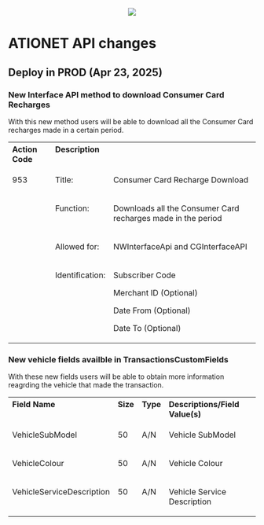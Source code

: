 <p align="center">
  <img src="https://github.com/Ationet/ationetdocs/raw/master/Content/Images/ATIOnetLogo_250x70.png" />
</p>

# ATIONET API changes 

## Deploy in PROD (Apr 23, 2025)

### New Interface API method to download Consumer Card Recharges
With this new method users will be able to download all the Consumer Card recharges made in a certain period.

<table>
  <tr valign="top">
		<th align="left">
			Action Code
		</th>
		<th colspan="2" align="left">
			Description
		</th>
	</tr>
<tr valign="top">
		<td rowspan="4">
			<p>953</p>
		</td>
		<td>
			<p>Title:</p>
		</td>
		<td>
			<p>Consumer Card Recharge Download</p>
		</td>
	</tr>
	<tr valign="top">
		<td>
			<p>Function:</p>
		</td>
		<td>
			<p>Downloads all the Consumer Card recharges made in the period</p>
		</td>
	</tr>
	<tr valign="top">
		<td>
			<p>Allowed for:</p>
		</td>
		<td>
			<p>NWInterfaceApi and CGInterfaceAPI </p>
		</td>
	</tr>
	<tr valign="top">
		<td>
			<p>Identification:</p>
		</td>
		<td>
			<p>Subscriber Code</p>
			<p>Merchant ID (Optional)</p>
      <p>Date From (Optional)</p>
			<p>Date To (Optional)</p>
		</td>
</table>

### New vehicle fields availble in TransactionsCustomFields
With these new fields users will be able to obtain more information reagrding the vehicle that made the transaction.

<table>
  <tr valign="top">
			<th align="left">
				Field Name
			</th>
			<th align="left">
				Size
			</th>
			<th align="left">
				Type
			</th>
			<th align="left">
				Descriptions/Field Value(s)
			</th>
		</tr>
  <tr valign="top">
			<td>
				<p align="left">VehicleSubModel</p>
			</td>
			<td>
				<p align="left">50</p>
			</td>
			<td>
				<p align="left">A/N</p>
			</td>
			<td>
				<p align="left">Vehicle SubModel</p>
			</td>
		</tr>
<tr valign="top">
			<td>
				<p align="left">VehicleColour</p>
			</td>
			<td>
				<p align="left">50</p>
			</td>
			<td>
				<p align="left">A/N</p>
			</td>
			<td>
				<p align="left">Vehicle Colour</p>
			</td>
		</tr>
		<tr valign="top">
			<td>
				<p align="left">VehicleServiceDescription</p>
			</td>
			<td>
				<p align="left">50</p>
			</td>
			<td>
				<p align="left">A/N</p>
			</td>
			<td>
				<p align="left">Vehicle Service Description</p>
			</td>
		</tr>
</table>
